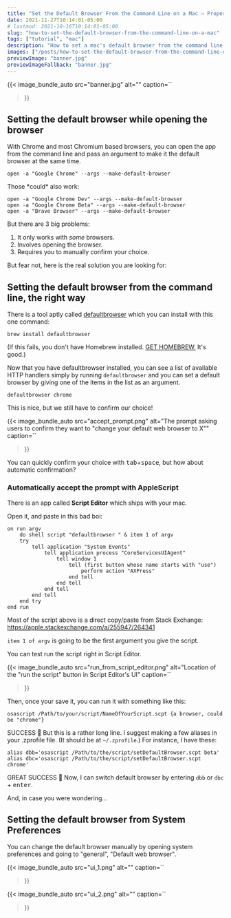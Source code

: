 ```yaml
---
title: "Set the Default Browser From the Command Line on a Mac — Properly"
date: 2021-11-27T10:14:01-05:00
# lastmod: 2021-10-16T10:14:01-05:00
slug: "how-to-set-the-default-browser-from-the-command-line-on-a-mac"
tags: ["tutorial", "mac"]
description: "How to set a mac's default browser from the command line with ZERO mouse click."
images: ["/posts/how-to-set-the-default-browser-from-the-command-line-on-a-mac/banner.jpg"]
previewImage: "banner.jpg"
previewImageFallback: "banner.jpg"
---
```


{{< image_bundle_auto
  src="banner.jpg"
  alt=""
  caption=``
>}}


## Setting the default browser while opening the browser

With Chrome and most Chromium based browsers, you can open the app from the
command line and pass an argument to make it the default browser at the same time.

```
open -a "Google Chrome" --args --make-default-browser
```
Those \*could\* also work:
```
open -a "Google Chrome Dev" --args --make-default-browser
open -a "Google Chrome Beta" --args --make-default-browser
open -a "Brave Browser" --args --make-default-browser
```
But there are 3 big problems:

1. It only works with *some* browsers.
2. Involves opening the browser.
3. Requires you to manually confirm your choice.

But fear not, here is the real solution you are looking for:

## Setting the default browser from the command line, the right way

There is a tool aptly called [defaultbrowser](https://github.com/kerma/defaultbrowser)
which you can install with this one command:

```
brew install defaultbrowser
```

(If this fails, you don't have Homebrew installed. 
[GET HOMEBREW.](https://brew.sh/) It's good.)

Now that you have defaultbrowser installed, you can see a list of available
HTTP handlers simply by running `defaultbrowser` and you can set a default 
browser by giving one of the items in the list as an argument.

```
defaultbrowser chrome
```

This is nice, but we still have to confirm our choice!

{{< image_bundle_auto
  src="accept_prompt.png"
  alt="The prompt asking users to confirm they want to \"change your default web browser to X\""
  caption=``
>}}

You can quickly confirm your choice with <kbd>tab</kbd>+<kbd>space</kbd>, but 
how about automatic confirmation?

### Automatically accept the prompt with AppleScript

There is an app called **Script Editor** which ships with your mac.

Open it, and paste in this bad boi:

```applescript
on run argv
	do shell script "defaultbrowser " & item 1 of argv
	try
		tell application "System Events"
			tell application process "CoreServicesUIAgent"
				tell window 1
					tell (first button whose name starts with "use")
						perform action "AXPress"
					end tell
				end tell
			end tell
		end tell
	end try
end run
```

Most of the script above is a direct copy/paste from Stack Exchange: 
https://apple.stackexchange.com/a/255947/264341

`item 1 of argv` is going to be the first argument you give the script.

You can test run the script right in Script Editor.

{{< image_bundle_auto
  src="run_from_script_editor.png"
  alt="Location of the \"run the script\" button in Script Editor's UI"
  caption=``
>}}

Then, once your save it, you can run it with something like this:

```
osascript /Path/to/your/script/NameOfYourScript.scpt {a browser, could be "chrome"}
```

SUCCESS 🎉
But this is a rather long line.
I suggest making a few aliases in your .zprofile file. (It should be at `~/.zprofile`.)
For instance, I have these:

```
alias dbb='osascript /Path/to/the/script/setDefaultBrowser.scpt beta'
alias dbc='osascript /Path/to/the/script/setDefaultBrowser.scpt chrome'
```

GREAT SUCCESS 🎉
Now, I can switch default browser by entering `dbb` or `dbc` + <kbd>enter</kbd>.

And, in case you were wondering...

## Setting the default browser from System Preferences

You can change the default browser manually by opening system preferences and 
going to "general", "Default web browser".

{{< image_bundle_auto
  src="ui_1.png"
  alt=""
  caption=``
>}}

{{< image_bundle_auto
  src="ui_2.png"
  alt=""
  caption=``
>}}
